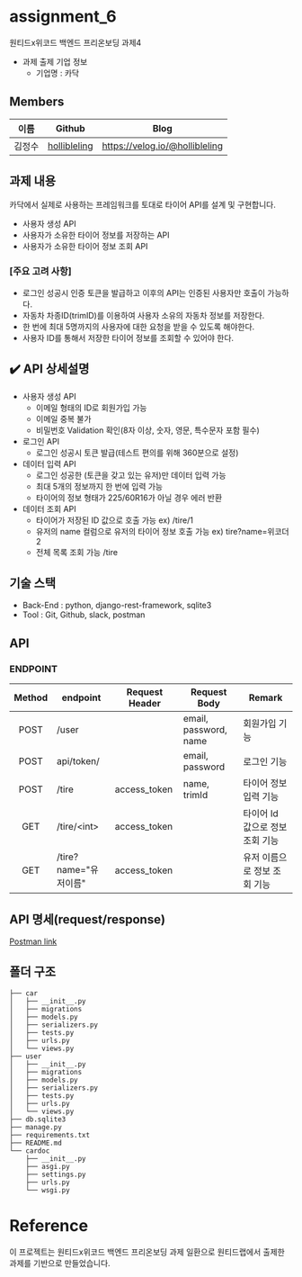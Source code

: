 # assignment_6
원티드x위코드 백엔드 프리온보딩 과제4
- 과제 출제 기업 정보
  - 기업명 : 카닥

## Members

|이름   |Github                   |Blog|
|-------|-------------------------|--------------------|
|김정수 |[hollibleling](https://github.com/hollibleling) | https://velog.io/@hollibleling  |

## 과제 내용

카닥에서 실제로 사용하는 프레임워크를 토대로 타이어 API를 설계 및 구현합니다.
  - 사용자 생성 API
  - 사용자가 소유한 타이어 정보를 저장하는 API
  - 사용자가 소유한 타이어 정보 조회 API

### [주요 고려 사항]
- 로그인 성공시 인증 토큰을 발급하고 이후의 API는 인증된 사용자만 호출이 가능하다.
- 자동차 차종ID(trimID)를 이용하여 사용자 소유의 자동차 정보를 저장한다.
- 한 번에 최대 5명까지의 사용자에 대한 요청을 받을 수 있도록 해야한다.
- 사용자 ID를 통해서 저장한 타이어 정보를 조회할 수 있어야 한다.

✔️ **API 상세설명**
---

- 사용자 생성 API
    - 이메일 형태의 ID로 회원가입 가능
    - 이메일 중복 불가
    - 비밀번호 Validation 확인(8자 이상, 숫자, 영문, 특수문자 포함 필수)
- 로그인 API
    - 로그인 성공시 토큰 발급(테스트 편의를 위해 360분으로 설정)
- 데이터 입력 API
    - 로그인 성공한 (토큰을 갖고 있는 유저)만 데이터 입력 가능
    - 최대 5개의 정보까지 한 번에 입력 가능
    - 타이어의 정보 형태가 225/60R16가 아닐 경우 에러 반환
- 데이터 조회 API
    - 타이어가 저장된 ID 값으로 호출 가능 ex) /tire/1
    - 유저의 name 컬럼으로 유저의 타이어 정보 호출 가능 ex) tire?name=위코더2
    - 전체 목록 조회 가능 /tire
    
## 기술 스택

- Back-End : python, django-rest-framework, sqlite3
- Tool     : Git, Github, slack, postman

## API

### ENDPOINT

| Method | endpoint | Request Header | Request Body | Remark |
|:------:|-------------|-----|------|--------|
|POST|/user||email, password, name|회원가입 기능|
|POST|api/token/||email, password|로그인 기능|
|POST|/tire|access_token|name, trimId|타이어 정보 입력 기능|
|GET|/tire/\<int\>|access_token||타이어 Id 값으로 정보 조회 기능|
|GET|/tire?name="유저이름"|access_token||유저 이름으로 정보 조회 기능|

## API 명세(request/response)
  
  [Postman link](https://documenter.getpostman.com/view/17228945/UVJckGgy)

## 폴더 구조
```
├── car
│   ├── __init__.py
│   ├── migrations           
│   ├── models.py
│   ├── serializers.py
│   ├── tests.py
│   ├── urls.py
│   └── views.py
├── user
│   ├── __init__.py
│   ├── migrations           
│   ├── models.py
│   ├── serializers.py
│   ├── tests.py
│   ├── urls.py
│   └── views.py
├── db.sqlite3
├── manage.py
├── requirements.txt
├── README.md
└── cardoc
    ├── __init__.py
    ├── asgi.py
    ├── settings.py
    ├── urls.py
    └── wsgi.py

```

# Reference
이 프로젝트는 원티드x위코드 백엔드 프리온보딩 과제 일환으로 원티드랩에서 출제한 과제를 기반으로 만들었습니다.
